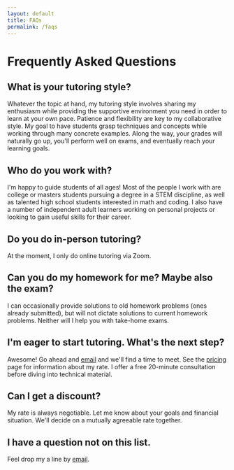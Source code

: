 ```yaml
---
layout: default
title: FAQs
permalink: /faqs
---
```


# Frequently Asked Questions

## What is your tutoring style?

Whatever the topic at hand, my tutoring style involves sharing my enthusiasm while providing the supportive environment you need in order to learn at your own pace. Patience and flexibility are key to my collaborative style. My goal to have students grasp techniques and concepts while working through many concrete examples. Along the way, your grades will naturally go up, you'll perform well on exams, and eventually reach your learning goals.

## Who do you work with?

  <p>I'm happy to guide students of all ages! Most of the people I work with are college or masters students pursuing a degree in a STEM discipline, as well as talented high school students interested in math and coding. I also have a number of independent adult learners working on personal projects or looking to gain useful skills for their career.</p>

## Do you do in-person tutoring?

At the moment, I only do online tutoring via Zoom. 

## Can you do my homework for me? Maybe also the exam?

I can occasionally provide solutions to old homework problems (ones already submitted), but will not dictate solutions to current homework problems. Neither will I help you with take-home exams. 

## I'm eager to start tutoring. What's the next step?

<p>Awesome! Go ahead and <a href="mailto:iordan.tutoring@gmail.com">email</a> and we'll find a time to meet. See the <a href="./pricing">pricing</a> page for information about my rate. I offer a free 20-minute consultation before diving into technical material.</p>

## Can I get a discount?

My rate is always negotiable. Let me know about your goals and financial situation. We'll decide on a mutually agreeable rate together.  


## I have a question not on this list.

<p>Feel drop my a line by <a href="mailto:iordan.tutoring@gmail.com">email</a>.</p>